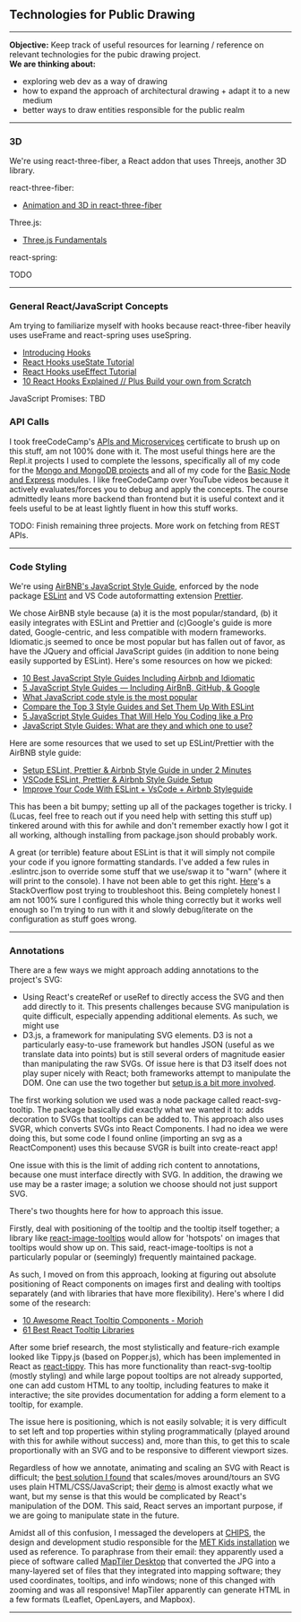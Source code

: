 ## Technologies for Public Drawing

---

**Objective:** Keep track of useful resources for learning / reference on relevant technologies for the pubic drawing project.
<br>
**We are thinking about:**

- exploring web dev as a way of drawing
- how to expand the approach of architectural drawing + adapt it to a new medium
- better ways to draw entities responsible for the public realm

---

### 3D

We're using react-three-fiber, a React addon that uses Threejs, another 3D library.

react-three-fiber:

- [Animation and 3D in react-three-fiber](https://www.youtube.com/watch?v=1rP3nNY2hTo&t=4066s)

Three.js:

- [Three.js Fundamentals](https://threejsfundamentals.org/)

react-spring:

TODO

---

### General React/JavaScript Concepts

Am trying to familiarize myself with hooks because react-three-fiber heavily uses useFrame and react-spring uses useSpring.

- [Introducing Hooks](https://reactjs.org/docs/hooks-intro.html)
- [React Hooks useState Tutorial](https://www.youtube.com/watch?v=9xhKH43llhU&list=PLN3n1USn4xlmyw3ebYuZmGp60mcENitdM&index=1)
- [React Hooks useEffect Tutorial](https://www.youtube.com/watch?v=j1ZRyw7OtZs&list=PLN3n1USn4xlmyw3ebYuZmGp60mcENitdM&index=2)
- [10 React Hooks Explained // Plus Build your own from Scratch](https://www.youtube.com/watch?v=TNhaISOUy6Q)

JavaScript Promises: TBD

### API Calls

I took freeCodeCamp's [APIs and Microservices](https://www.freecodecamp.org/learn/apis-and-microservices/) certificate to brush up on this stuff, am not 100% done with it. The most useful things here are the Repl.it projects I used to complete the lessons, specifically all of my code for the [Mongo and MongoDB projects](https://replit.com/@lucasgelfond/MongoDB-and-Mongoose) and all of my code for the [Basic Node and Express](https://replit.com/@lucasgelfond/Node-and-Express) modules. I like freeCodeCamp over YouTube videos because it actively evaluates/forces you to debug and apply the concepts. The course admittedly leans more backend than frontend but it is useful context and it feels useful to be at least lightly fluent in how this stuff works.

TODO: Finish remaining three projects. More work on fetching from REST APIs.

---

### Code Styling

We're using [AirBNB's JavaScript Style Guide](https://github.com/airbnb/javascript), enforced by the node package [ESLint](https://eslint.org/docs/user-guide/getting-started) and VS Code autoformatting extension [Prettier](https://prettier.io/).

We chose AirBNB style because (a) it is the most popular/standard, (b) it easily integrates with ESLint and Prettier and (c)Google's guide is more dated, Google-centric, and less compatible with modern frameworks. Idiomatic.js seemed to once be most popular but has fallen out of favor, as have the JQuery and official JavaScript guides (in addition to none being easily supported by ESLint). Here's some resources on how we picked:

- [10 Best JavaScript Style Guides Including Airbnb and Idiomatic](https://noeticforce.com/best-javascript-style-guide-for-maintainable-code)
- [5 JavaScript Style Guides — Including AirBnB, GitHub, & Google](https://codeburst.io/5-javascript-style-guides-including-airbnb-github-google-88cbc6b2b7aa)
- [What JavaScript code style is the most popular](https://hackernoon.com/what-javascript-code-style-is-the-most-popular-5a3f5bec1f6f)
- [Compare the Top 3 Style Guides and Set Them Up With ESLint](https://betterprogramming.pub/comparing-the-top-three-style-guides-and-setting-them-up-with-eslint-98ea0d2fc5b7)
- [5 JavaScript Style Guides That Will Help You Coding like a Pro](https://javascript.plainenglish.io/javascript-style-guides-write-better-code-f74f71318625)
- [JavaScript Style Guides: What are they and which one to use?](https://www.youtube.com/watch?v=UQd-50Pew94)

Here are some resources that we used to set up ESLint/Prettier with the AirBNB style guide:

- [Setup ESLint, Prettier & Airbnb Style Guide in under 2 Minutes](https://www.youtube.com/watch?v=qibrJYImqLU)
- [VSCode ESLint, Prettier & Airbnb Style Guide Setup](https://www.youtube.com/watch?v=SydnKbGc7W8)
- [Improve Your Code With ESLint + VsCode + Airbnb Styleguide](https://www.youtube.com/watch?v=mfGkKlMDfwQ)

This has been a bit bumpy; setting up all of the packages together is tricky. I (Lucas, feel free to reach out if you need help with setting this stuff up) tinkered around with this for awhile and don't remember exactly how I got it all working, although installing from package.json should probably work.

A great (or terrible) feature about ESLint is that it will simply not compile your code if you ignore formatting standards. I've added a few rules in .eslintrc.json to override some stuff that we use/swap it to "warn" (where it will print to the console). I have not been able to get this right. [Here](https://stackoverflow.com/questions/68167196/eslint-no-params-reassign-will-not-override-prettier-vs-code-airbnb-style)'s a StackOverflow post trying to troubleshoot this. Being completely honest I am not 100% sure I configured this whole thing correctly but it works well enough so I'm trying to run with it and slowly debug/iterate on the configuration as stuff goes wrong.

---

### Annotations

There are a few ways we might approach adding annotations to the project's SVG:

- Using React's createRef or useRef to directly access the SVG and then add directly to it. This presents challenges because SVG manipulation is quite difficult, especially appending additional elements. As such, we might use
- D3.js, a framework for manipulating SVG elements. D3 is not a particularly easy-to-use framework but handles JSON (useful as we translate data into points) but is still several orders of magnitude easier than manipulating the raw SVGs. Of issue here is that D3 itself does not play super nicely with React; both frameworks attempt to manipulate the DOM. One can use the two together but [setup is a bit more involved](https://wattenberger.com/blog/react-and-d3).

The first working solution we used was a node package called react-svg-tooltip. The package basically did exactly what we wanted it to: adds decoration to SVGs that tooltips can be added to. This approach also uses SVGR, which converts SVGs into React Components. I had no idea we were doing this, but some code I found online (importing an svg as a ReactComponent) uses this because SVGR is built into create-react app!

One issue with this is the limit of adding rich content to annotations, because one must interface directly with SVG. In addition, the drawing we use may be a raster image; a solution we choose should not just support SVG.

There's two thoughts here for how to approach this issue.

Firstly, deal with positioning of the tooltip and the tooltip itself together; a library like [react-image-tooltips](https://www.npmjs.com/package/react-image-tooltips/v/1.0.1) would allow for 'hotspots' on images that tooltips would show up on. This said, react-image-tooltips is not a particularly popular or (seemingly) frequently maintained package.

As such, I moved on from this approach, looking at figuring out absolute positioning of React components on images first and dealing with tooltips separately (and with libraries that have more flexibility). Here's where I did some of the research:

- [10 Awesome React Tooltip Components - Morioh](https://morioh.com/p/fddae4cc0dec)
- [61 Best React Tooltip Libraries](https://openbase.com/categories/js/best-react-tooltip-libraries)

After some brief research, the most stylistically and feature-rich example looked like Tippy.js (based on Popper.js), which has been implemented in React as [react-tippy](https://tvkhoa.github.io/testlib/). This has more functionality than react-svg-tooltip (mostly styling) and while large popout tooltips are not already supported, one can add custom HTML to any tooltip, including features to make it interactive; the site provides documentation for adding a form element to a tooltip, for example.

The issue here is positioning, which is not easily solvable; it is very difficult to set left and top properties within styling programmatically (played around with this for awhile without success) and, more than this, to get this to scale proportionally with an SVG and to be responsive to different viewport sizes. 

Regardless of how we annotate, animating and scaling an SVG with React is difficult; the [best solution I found](https://codepen.io/sdras/pen/VjvGJM) that scales/moves around/tours an SVG uses plain HTML/CSS/JavaScript; their [demo](https://codepen.io/sdras/pen/VjvGJM) is almost exactly what we want, but my sense is that this would be complicated by React's manipulation of the DOM. This said, React serves an important purpose, if we are going to manipulate state in the future.

Amidst all of this confusion, I messaged the developers at [CHIPS](https://chips.nyc/), the design and development studio responsible for the [MET Kids installation](https://www.metmuseum.org/art/online-features/metkids/explore) we used as reference. To paraphrase from their email: they apparently used a piece of software called [MapTiler Desktop](https://www.maptiler.com/) that converted the JPG into a many-layered set of files that they integrated into mapping software; they used coordinates, tooltips, and info windows; none of this changed with zooming and was all responsive! MapTiler apparently can generate HTML in a few formats (Leaflet, OpenLayers, and Mapbox). 


---